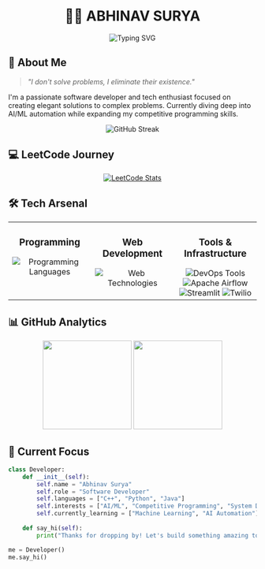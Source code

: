 # <div align="center">👨‍💻 ABHINAV SURYA</div>

<div align="center">
  
  ![Typing SVG](https://readme-typing-svg.herokuapp.com?font=Fira+Code&size=22&pause=1000&color=00C2FF&center=true&vCenter=true&random=false&width=550&lines=Tech+Enthusiast+%7C+Software+Developer;AI%2FML+Explorer+%7C+Competitive+Programmer;Turning+%E2%98%95+into+code+%26+debugging+dreams!)

</div>

## 🚀 About Me

> *"I don't solve problems, I eliminate their existence."*

I'm a passionate software developer and tech enthusiast focused on creating elegant solutions to complex problems. Currently diving deep into AI/ML automation while expanding my competitive programming skills.

<p align="center">
  <img src="https://github-readme-streak-stats.herokuapp.com/?user=abhinavsurya1&theme=tokyonight&hide_border=true" alt="GitHub Streak" />
</p>

## 💻 LeetCode Journey

<div align="center">
  
  [![LeetCode Stats](https://leetcard.jacoblin.cool/abhinavsurya?theme=dark&font=Karma&ext=heatmap)](https://leetcode.com/abhinavsurya/)
  
</div>

## 🛠️ Tech Arsenal

<table>
  <tr>
    <td valign="top" width="33%">
      <h3 align="center">Programming</h3>
      <div align="center">
        <img src="https://skillicons.dev/icons?i=cpp,python,java" alt="Programming Languages" />
      </div>
    </td>
    <td valign="top" width="33%">
      <h3 align="center">Web Development</h3>
      <div align="center">
        <img src="https://skillicons.dev/icons?i=html,css,js,django,bootstrap" alt="Web Technologies" />
      </div>
    </td>
    <td valign="top" width="33%">
      <h3 align="center">Tools & Infrastructure</h3>
      <div align="center">
        <img src="https://skillicons.dev/icons?i=docker,postgres,git" alt="DevOps Tools" />
        <br>
        <img src="https://img.shields.io/badge/-Airflow-017CEE?style=for-the-badge&logo=apacheairflow&logoColor=white" alt="Apache Airflow" />
        <img src="https://img.shields.io/badge/-Streamlit-FF4B4B?style=for-the-badge&logo=streamlit&logoColor=white" alt="Streamlit" />
        <img src="https://img.shields.io/badge/-Twilio-F22F46?style=for-the-badge&logo=twilio&logoColor=white" alt="Twilio" />
      </div>
    </td>
  </tr>
</table>

## 📊 GitHub Analytics

<div align="center">
  <img height="180em" src="https://github-readme-stats.vercel.app/api?username=abhinavsurya1&show_icons=true&theme=tokyonight&include_all_commits=true&count_private=true&hide_border=true"/>
  <img height="180em" src="https://github-readme-stats.vercel.app/api/top-langs/?username=abhinavsurya1&layout=compact&langs_count=7&theme=tokyonight&hide_border=true"/>
</div>

## 🌟 Current Focus

```python
class Developer:
    def __init__(self):
        self.name = "Abhinav Surya"
        self.role = "Software Developer"
        self.languages = ["C++", "Python", "Java"]
        self.interests = ["AI/ML", "Competitive Programming", "System Design"]
        self.currently_learning = ["Machine Learning", "AI Automation"]
        
    def say_hi(self):
        print("Thanks for dropping by! Let's build something amazing together!")

me = Developer()
me.say_hi()
